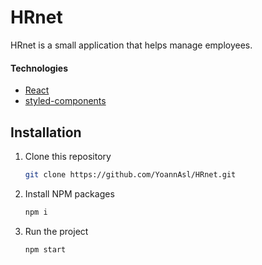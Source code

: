 # HRnet

HRnet is a small application that helps manage employees.

#### Technologies
- [React](https://reactjs.org/)
- [styled-components](https://styled-components.com/)
## Installation 

1. Clone this repository
    ```sh
    git clone https://github.com/YoannAsl/HRnet.git
    ```
2. Install NPM packages
    ```sh
    npm i
    ```
3. Run the project
    ```sh
    npm start
    ```
